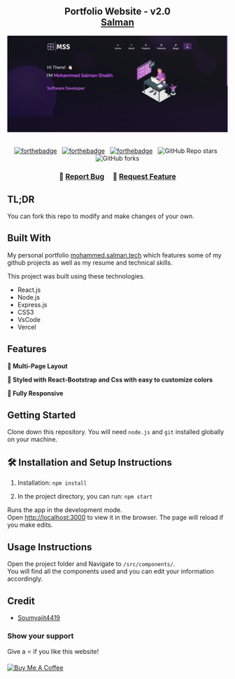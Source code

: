 <h2 align="center">
  Portfolio Website - v2.0<br/>
  <a href="https://mohammed-salman-portfolio.vercel.app/" target="_blank">Salman</a>
</h2>
<div align="center">
  <img alt="Demo" src="./Images/readme-img.png" />
</div>

<br/>

<center>

[![forthebadge](https://forthebadge.com/images/badges/built-with-love.svg)](https://forthebadge.com) &nbsp;
[![forthebadge](https://forthebadge.com/images/badges/made-with-javascript.svg)](https://forthebadge.com) &nbsp;
[![forthebadge](https://forthebadge.com/images/badges/open-source.svg)](https://forthebadge.com) &nbsp;
![GitHub Repo stars](https://img.shields.io/github/stars/Mohammed-Salman-Shaikh/Portfolio?color=red&logo=github&style=for-the-badge) &nbsp;
![GitHub forks](https://img.shields.io/github/forks/Mohammed-Salman-Shaikh/Portfolio?color=red&logo=github&style=for-the-badge)

</center>

<h3 align="center">
    🔹
    <a href="https://github.com/Mohammed-Salman-Shaikh/Portfolio/issues">Report Bug</a> &nbsp; &nbsp;
    🔹
    <a href="https://github.com/Mohammed-Salman-Shaikh/Portfolio/issues">Request Feature</a>
</h3>

## TL;DR

You can fork this repo to modify and make changes of your own.


## Built With

My personal portfolio <a href="https://mohammed-salman-portfolio.vercel.app/" target="_blank">mohammed.salman.tech</a> which features some of my github projects as well as my resume and technical skills.<br/>

This project was built using these technologies.

- React.js
- Node.js
- Express.js
- CSS3
- VsCode
- Vercel

## Features

**📖 Multi-Page Layout**

**🎨 Styled with React-Bootstrap and Css with easy to customize colors**

**📱 Fully Responsive**

## Getting Started

Clone down this repository. You will need `node.js` and `git` installed globally on your machine.

## 🛠 Installation and Setup Instructions

1. Installation: `npm install`

2. In the project directory, you can run: `npm start`

Runs the app in the development mode.\
Open [http://localhost:3000](http://localhost:3000) to view it in the browser.
The page will reload if you make edits.

## Usage Instructions

Open the project folder and Navigate to `/src/components/`. <br/>
You will find all the components used and you can edit your information accordingly.

## Credit

- [Soumyajit4419](https://github.com/soumyajit4419/Portfolio)

  
### Show your support

Give a ⭐ if you like this website!

<a href="https://www.buymeacoffee.com/salluarsh" target="_blank"><img src="https://cdn.buymeacoffee.com/buttons/v2/default-violet.png" alt="Buy Me A Coffee" height= "60px" width= "217px" ></a>
